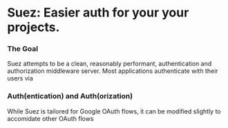 # Suez: Easier auth for your your projects.

### The Goal
Suez attempts to be a clean, reasonably performant, authentication and authorization middleware server. Most applications authenticate with their users via 

### Auth(entication) and Auth(orization)
While Suez is tailored for Google OAuth flows, it can be modified slightly to accomidate other OAuth flows 

